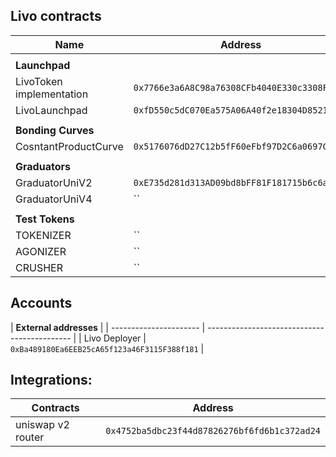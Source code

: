 ## Livo contracts

| **Name**                 | **Address**                                  |
| ------------------------ | -------------------------------------------- |
|                          |
| **Launchpad**            |
| LivoToken implementation | `0x7766e3a6A8C98a76308CFb4040E330c3308F7C73` |
| LivoLaunchpad            | `0xfD550c5dC070Ea575A06A40f2e18304D85211663` |
|                          |
| **Bonding Curves**       |
| CosntantProductCurve     | `0x5176076dD27C12b5fF60eFbf97D2C6a0697CE0DF` |
|                          |
| **Graduators**           |
| GraduatorUniV2           | `0xE735d281d313AD09bd8bFF81F181715b6c6aD772` |
| GraduatorUniV4           | ``                                           |
|                          |
| **Test Tokens**          |
| TOKENIZER                | ``                                           |
| AGONIZER                 | ``                                           |
| CRUSHER                  | ``                                           |

## Accounts

| **External addresses** |
| ---------------------- | -------------------------------------------- |
| Livo Deployer          | `0xBa489180Ea6EEB25cA65f123a46F3115F388f181` |

## Integrations:

| **Contracts**     | **Address**                                  |
| ----------------- | -------------------------------------------- |
| uniswap v2 router | `0x4752ba5dbc23f44d87826276bf6fd6b1c372ad24` |
